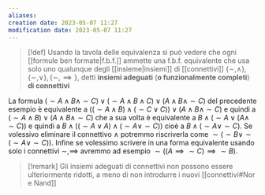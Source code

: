 ```yaml
---
aliases: 
creation date: 2023-05-07 11:27
modification date: 2023-05-07 11:27
---
```


>[!def]
>Usando la tavola delle equivalenza si può vedere che ogni [[formule ben formate|f.b.f.]] ammette una f.b.f. equivalente che usa solo uno qualunque degli [[insieme|insiemi]] di [[connettivi]] $\{ \sim, \land \}, \{ \sim,\lor \}, \{ \sim, \implies \}$, detti **insiemi adeguati** (**o funzionalmente completi**) **di connettivi**

La formula $(\sim A \land B \land \sim C) \lor (\sim A \land B \land C) \lor (A \land B \land \sim C)$ del precedente esempio è equivalente a $((\sim A \land B) \land (\sim C \lor C)) \lor (A \land B \land \sim C)$ e quindi a $(\sim A \land B) \lor (A \land B \land \sim C)$ che a sua volta è equivalente a $B \land (\sim A \lor (A \land \sim C))$ e quindi a $B \land ((\sim A \lor A) \land (\sim A \lor \sim C))$ cioè a $B \land (\sim A \lor \sim C)$. Se volessivo eliminare il connettivo  $\land$ potremmo riscriverla come $\sim(\sim B \lor \sim (\sim A \lor \sim C))$.
Infine se volessimo scrivere in una forma equivalente usando solo i connettivi $\sim, \implies$ avremmo ad esempio $\sim((A \implies \sim C) \implies \sim B)$.

>[!remark]
>Gli insiemi adeguati di connettivi non possono essere ulteriormente ridotti, a meno di non introdurre i nuovi [[connettivi#Nor e Nand]] 



